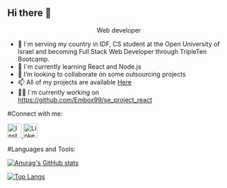 ## Hi there 👋

<div align=center><p>Web developer</p></div>

- 🔭 I`m serving my country in IDF, CS student at the Open University of Israel and becoming Full Stack Web Developer through TripleTen Bootcamp.
- 🌱 I`m currently learning React and Node.js
- 👯 I’m looking to collaborate on some outsourcing projects
- 📫 All of my projects are available [Here](https://github.com/Embox99?tab=repositories)
- 👨‍💻 I`m currently working on https://github.com/Embox99/se_project_react


#Connect with me:
<p>
<a href="https://www.linkedin.com/in/edward-vilensky-8051a62b3/">
  <img src="https://raw.githubusercontent.com/rahuldkjain/github-profile-readme-generator/master/src/images/icons/Social/linked-in-alt.svg" alt="Instagram" width="32" height="32">
</a>
<a href="https://www.instagram.com/edward_vilensky/">
  <img src="https://raw.githubusercontent.com/rahuldkjain/github-profile-readme-generator/master/src/images/icons/Social/instagram.svg" alt="Linkedin" width="32" height="32">
</a>
</p>
#Languages and Tools:



[![Anurag's GitHub stats](https://github-readme-stats.vercel.app/api?username=Embox99)](https://github.com/Embox99)

[![Top Langs](https://github-readme-stats.vercel.app/api/top-langs/?username=Embox99&layout=compact)](https://github.com/Embox99)
